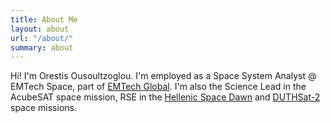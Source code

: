 ```yaml
---
title: About Me
layout: about
url: "/about/"
summary: about
---
```


Hi! I'm Orestis Ousoultzoglou. I'm employed as a Space System Analyst @ EMTech Space, part of [EMTech Global](https://emtech.global/). I'm also the Science Lead in the AcubeSAT space mission, RSE in the [Hellenic Space Dawn](https://emtech.global/hsd-historic/) and [DUTHSat-2](https://www.esa.int/Applications/Connectivity_and_Secure_Communications/ESA_backs_Greek_firms_and_universities_CubeSats) space missions.
